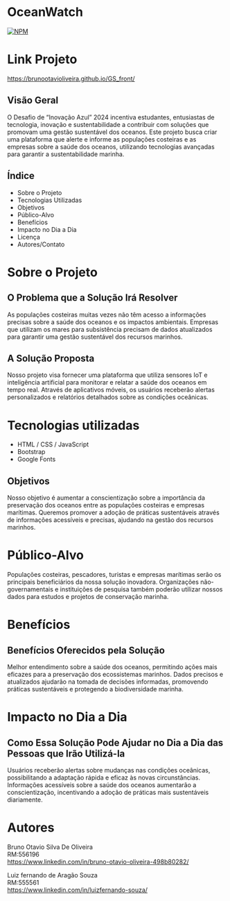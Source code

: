 # OceanWatch 
[![NPM](https://img.shields.io/npm/l/react)](https://github.com/Brunootavioliveira/GS_front/blob/main/LICENSE) 

# Link Projeto
https://brunootavioliveira.github.io/GS_front/

## Visão Geral
O Desafio de “Inovação Azul” 2024 incentiva estudantes, entusiastas de tecnologia, inovação e sustentabilidade a contribuir com soluções que promovam uma gestão sustentável dos oceanos. Este projeto busca criar uma plataforma que alerte e informe as populações costeiras e as empresas sobre a saúde dos oceanos, utilizando tecnologias avançadas para garantir a sustentabilidade marinha.

## Índice
- Sobre o Projeto
- Tecnologias Utilizadas
- Objetivos
- Público-Alvo
- Benefícios
- Impacto no Dia a Dia
- Licença
- Autores/Contato

# Sobre o Projeto
## O Problema que a Solução Irá Resolver
As populações costeiras muitas vezes não têm acesso a informações precisas sobre a saúde dos oceanos e os impactos ambientais. Empresas que utilizam os mares para subsistência precisam de dados atualizados para garantir uma gestão sustentável dos recursos marinhos.

## A Solução Proposta
Nosso projeto visa fornecer uma plataforma que utiliza sensores IoT e inteligência artificial para monitorar e relatar a saúde dos oceanos em tempo real. Através de aplicativos móveis, os usuários receberão alertas personalizados e relatórios detalhados sobre as condições oceânicas.

# Tecnologias utilizadas

- HTML / CSS / JavaScript
- Bootstrap
- Google Fonts

## Objetivos
Nosso objetivo é aumentar a conscientização sobre a importância da preservação dos oceanos entre as populações costeiras e empresas marítimas. Queremos promover a adoção de práticas sustentáveis através de informações acessíveis e precisas, ajudando na gestão dos recursos marinhos.

# Público-Alvo
Populações costeiras, pescadores, turistas e empresas marítimas serão os principais beneficiários da nossa solução inovadora. Organizações não-governamentais e instituições de pesquisa também poderão utilizar nossos dados para estudos e projetos de conservação marinha.

# Benefícios

## Benefícios Oferecidos pela Solução
Melhor entendimento sobre a saúde dos oceanos, permitindo ações mais eficazes para a preservação dos ecossistemas marinhos. Dados precisos e atualizados ajudarão na tomada de decisões informadas, promovendo práticas sustentáveis e protegendo a biodiversidade marinha.

# Impacto no Dia a Dia

## Como Essa Solução Pode Ajudar no Dia a Dia das Pessoas que Irão Utilizá-la
Usuários receberão alertas sobre mudanças nas condições oceânicas, possibilitando a adaptação rápida e eficaz às novas circunstâncias. Informações acessíveis sobre a saúde dos oceanos aumentarão a conscientização, incentivando a adoção de práticas mais sustentáveis diariamente.

# Autores
Bruno Otavio Silva De Oliveira<br>
RM:556196<br>
https://www.linkedin.com/in/bruno-otavio-oliveira-498b80282/

Luiz fernando de Aragão Souza<br>
RM:555561<br>
https://www.linkedin.com/in/luizfernando-souza/
